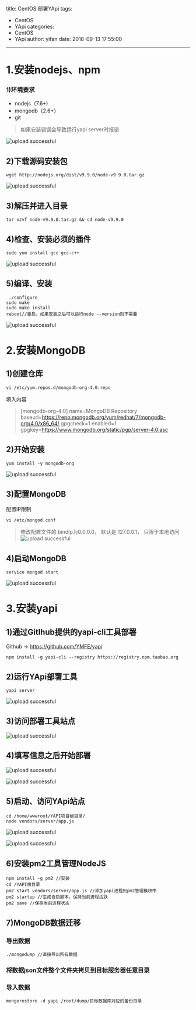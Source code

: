 title: CentOS 部署YApi
tags:
  - CentOS
  - YApi
categories:
  - CentOS
  - YApi
author: yifan
date: 2018-09-13 17:55:00
---
# 1.安装nodejs、npm
### 1)环境要求
*   nodejs（7.6+)
*   mongodb（2.6+）
*   git

> 如果安装错误会导致运行yapi server时报错

![upload successful](/images/pasted-30.png)

<!-- more -->
## 2)下载源码安装包
```
wget http://nodejs.org/dist/v9.9.0/node-v9.9.0.tar.gz
```

![upload successful](/images/pasted-31.png)
## 3)解压并进入目录
```
tar xzvf node-v9.9.0.tar.gz && cd node-v9.9.0
```
## 4)检查、安装必须的插件
```
sudo yum install gcc gcc-c++
```
![upload successful](/images/pasted-32.png)

## 5)编译、安装
```
 ./configure
sudo make
sudo make install
reboot//重启，如果安装之后可以运行node --version则不需要
```

![upload successful](/images/pasted-33.png)

# 2.安装MongoDB
## 1)创建仓库
```
vi /etc/yum.repos.d/mongodb-org-4.0.repo
```
填入内容
>[mongodb-org-4.0]
name=MongoDB Repository
baseurl=https://repo.mongodb.org/yum/redhat/7/mongodb-org/4.0/x86_64/
gpgcheck=1
enabled=1
gpgkey=https://www.mongodb.org/static/pgp/server-4.0.asc
## 2)开始安装
```
yum install -y mongodb-org
```

![upload successful](/images/pasted-34.png)
## 3)配置MongoDB
配置IP限制
```
vi /etc/mongod.conf
```
>修改配置文件的 bindIp为0.0.0.0， 默认是 127.0.0.1， 只限于本地访问
![upload successful](/images/pasted-35.png)

## 4)启动MongoDB
```
service mongod start
```

![upload successful](/images/pasted-36.png)
# 3.安装yapi
## 1)通过Gitlhub提供的yapi-cli工具部署
Github -> https://github.com/YMFE/yapi
```
npm install -g yapi-cli --registry https://registry.npm.taobao.org
```
## 2)运行YApi部署工具
```
yapi server
```

![upload successful](/images/pasted-38.png)
## 3)访问部署工具站点

![upload successful](/images/pasted-37.png)
## 4)填写信息之后开始部署

![upload successful](/images/pasted-39.png)


![upload successful](/images/pasted-40.png)

## 5)启动、访问YApi站点
```
cd /home/wwwroot/YAPI项目根目录/
node vendors/server/app.js
```

![upload successful](/images/pasted-41.png)

![upload successful](/images/pasted-42.png)

## 6)安装pm2工具管理NodeJS
```
npm install -g pm2 //安装
cd /YAPI根目录
pm2 start vendors/server/app.js //添加yapi进程到pm2管理模块中
pm2 startup //生成自启脚本，保持当前进程活跃
pm2 save //保存当前进程状态
```

## 7)MongoDB数据迁移
### 导出数据
```
./mongodump //直接导出所有数据
```
### 将数据json文件整个文件夹拷贝到目标服务器任意目录
### 导入数据
```
mongorestore -d yapi /root/dump/目标数据库对应的备份目录
```